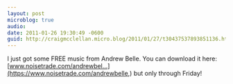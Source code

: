 ```yaml
---
layout: post
microblog: true
audio: 
date: 2011-01-26 19:30:49 -0600
guid: http://craigmcclellan.micro.blog/2011/01/27/t30437537893851136.html
---
```

I just got some FREE music from Andrew Belle. You can download it here: [www.noisetrade.com/andrewbel...](https://www.noisetrade.com/andrewbelle,) but only through Friday!
